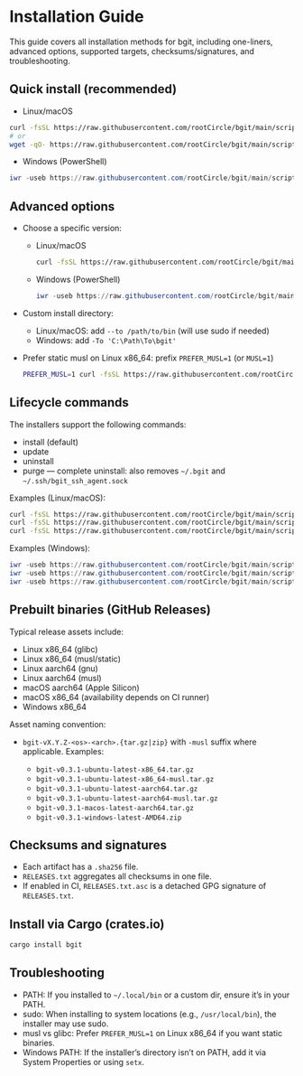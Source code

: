 # Installation Guide

This guide covers all installation methods for bgit, including one-liners, advanced options, supported targets, checksums/signatures, and troubleshooting.

## Quick install (recommended)

- Linux/macOS

```bash
curl -fsSL https://raw.githubusercontent.com/rootCircle/bgit/main/scripts/install.sh | bash
# or
wget -qO- https://raw.githubusercontent.com/rootCircle/bgit/main/scripts/install.sh | bash
```

- Windows (PowerShell)

```powershell
iwr -useb https://raw.githubusercontent.com/rootCircle/bgit/main/scripts/install.ps1 | iex
```

## Advanced options

- Choose a specific version:

  - Linux/macOS

    ```bash
    curl -fsSL https://raw.githubusercontent.com/rootCircle/bgit/main/scripts/install.sh | bash -s -- install --tag vX.Y.Z
    ```

  - Windows (PowerShell)

    ```powershell
    iwr -useb https://raw.githubusercontent.com/rootCircle/bgit/main/scripts/install.ps1 | iex; Install-Bgit -Tag vX.Y.Z
    ```

- Custom install directory:

  - Linux/macOS: add `--to /path/to/bin` (will use sudo if needed)
  - Windows: add `-To 'C:\Path\To\bgit'`

- Prefer static musl on Linux x86_64: prefix `PREFER_MUSL=1` (or `MUSL=1`)

  ```bash
  PREFER_MUSL=1 curl -fsSL https://raw.githubusercontent.com/rootCircle/bgit/main/scripts/install.sh | bash
  ```

## Lifecycle commands

The installers support the following commands:

- install (default)
- update
- uninstall
- purge — complete uninstall: also removes `~/.bgit` and `~/.ssh/bgit_ssh_agent.sock`

Examples (Linux/macOS):

```bash
curl -fsSL https://raw.githubusercontent.com/rootCircle/bgit/main/scripts/install.sh | bash -s -- update
curl -fsSL https://raw.githubusercontent.com/rootCircle/bgit/main/scripts/install.sh | bash -s -- uninstall
curl -fsSL https://raw.githubusercontent.com/rootCircle/bgit/main/scripts/install.sh | bash -s -- purge
```

Examples (Windows):

```powershell
iwr -useb https://raw.githubusercontent.com/rootCircle/bgit/main/scripts/install.ps1 | iex; Install-Bgit          # install/update
iwr -useb https://raw.githubusercontent.com/rootCircle/bgit/main/scripts/install.ps1 | iex; Uninstall-Bgit        # uninstall
iwr -useb https://raw.githubusercontent.com/rootCircle/bgit/main/scripts/install.ps1 | iex; Purge-Bgit            # purge
```

## Prebuilt binaries (GitHub Releases)

Typical release assets include:

- Linux x86_64 (glibc)
- Linux x86_64 (musl/static)
- Linux aarch64 (gnu)
- Linux aarch64 (musl)
- macOS aarch64 (Apple Silicon)
- macOS x86_64 (availability depends on CI runner)
- Windows x86_64

Asset naming convention:

- `bgit-vX.Y.Z-<os>-<arch>.{tar.gz|zip}` with `-musl` suffix where applicable. Examples:

  - `bgit-v0.3.1-ubuntu-latest-x86_64.tar.gz`
  - `bgit-v0.3.1-ubuntu-latest-x86_64-musl.tar.gz`
  - `bgit-v0.3.1-ubuntu-latest-aarch64.tar.gz`
  - `bgit-v0.3.1-ubuntu-latest-aarch64-musl.tar.gz`
  - `bgit-v0.3.1-macos-latest-aarch64.tar.gz`
  - `bgit-v0.3.1-windows-latest-AMD64.zip`

## Checksums and signatures

- Each artifact has a `.sha256` file.
- `RELEASES.txt` aggregates all checksums in one file.
- If enabled in CI, `RELEASES.txt.asc` is a detached GPG signature of `RELEASES.txt`.

## Install via Cargo (crates.io)

```bash
cargo install bgit
```

## Troubleshooting

- PATH: If you installed to `~/.local/bin` or a custom dir, ensure it’s in your PATH.
- sudo: When installing to system locations (e.g., `/usr/local/bin`), the installer may use sudo.
- musl vs glibc: Prefer `PREFER_MUSL=1` on Linux x86_64 if you want static binaries.
- Windows PATH: If the installer’s directory isn’t on PATH, add it via System Properties or using `setx`.

